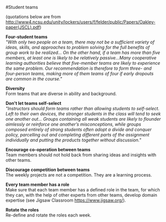 #Student teams 

(quotations below are from http://www4.ncsu.edu/unity/lockers/users/f/felder/public/Papers/Oakley-paper(JSCL).pdf) 

**Four-student teams**    
*"With only two people on a team, there may not be a sufficient variety of ideas, skills, and approaches to problem solving for the full benefits of group work to be realized...  On the other hand, if a team has more than five members, at least one is likely to be relatively passive...Many cooperative learning authorities believe that five-member teams are likely to experience the same problem. Our recommendation is therefore to form three- and four-person teams, making more of them teams of four if early dropouts are common in the course."*  

**Diversity**     
Form teams that are diverse in ability and background. 

**Don't let teams self-select**    
*"Instructors should form teams rather than allowing students to self-select. Left to their own devices, the stronger students in the class will tend to seek one another out... Groups containing all weak students are likely to flounder aimlessly or reinforce one another’s misconceptions, while groups composed entirely of strong students often adopt a divide and conquer policy, parcelling out and completing different parts of the assignment individually and putting the products together without discussion."*  

**Encourage co-operation between teams**     
Team members should not hold back from sharing ideas and insights with other teams.  

**Discourage competition between teams**    
The weekly projects are not a competition. They are a learning process.

**Every team member has a role**     
Make sure that each team member has a defined role in the team, for which they can, with the help of other experts from other teams, develop domain expertise (see Jigsaw Classroom https://www.jigsaw.org/).  

**Rotate the roles**     
Re-define and rotate the roles each week.

